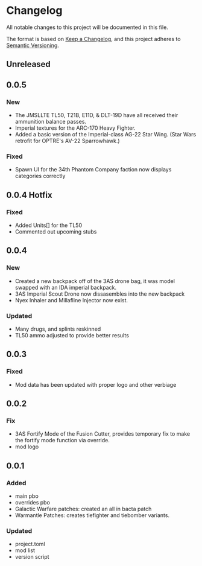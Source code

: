 # Changelog

All notable changes to this project will be documented in this file.

The format is based on [Keep a Changelog](https://keepachangelog.com/en/1.0.0/),
and this project adheres to [Semantic Versioning](https://semver.org/spec/v2.0.0.html).

## Unreleased

## 0.0.5
### New
- The JMSLLTE TL50, T21B, E11D, & DLT-19D have all received their ammunition balance passes.
- Imperial textures for the ARC-170 Heavy Fighter.
- Added a basic version of the Imperial-class AG-22 Star Wing. (Star Wars retrofit for OPTRE's AV-22 Sparrowhawk.)
### Fixed
- Spawn UI for the 34th Phantom Company faction now displays categories correctly

## 0.0.4 Hotfix
### Fixed
- Added Units[] for the TL50
- Commented out upcoming stubs

## 0.0.4
### New
- Created a new backpack off of the 3AS drone bag, it was model swapped with an IDA imperial backpack.
- 3AS Imperial Scout Drone now dissasembles into the new backpack
- Nyex Inhaler and Millafline Injector now exist.
### Updated
- Many drugs, and splints reskinned
- TL50 ammo adjusted to provide better results

## 0.0.3
### Fixed
- Mod data has been updated with proper logo and other verbiage

## 0.0.2
### Fix
- 3AS Fortify Mode of the Fusion Cutter, provides temporary fix to make the fortify mode function via override.
- mod logo

## 0.0.1
### Added
- main pbo
- overrides pbo
- Galactic Warfare patches: created an all in bacta patch
- Warmantle Patches: creates tiefighter and tiebomber variants.
### Updated
- project.toml
- mod list
- version script
